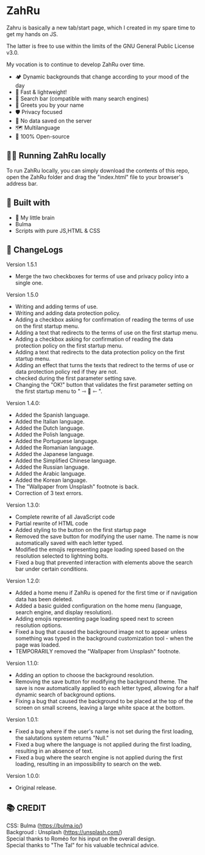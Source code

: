 # ZahRu
Zahru is basically a new tab/start page, which I created in my spare time to get my hands on JS.

The latter is free to use within the limits of the GNU General Public License v3.0.

My vocation is to continue to develop ZahRu over time.

-   🏕 Dynamic backgrounds that change according to your mood of the day
-   🌊 Fast & lightweight!
-   🔎 Search bar (compatible with many search engines)
-   👋 Greets you by your name
-   🛡 Privacy focused
-   🌟 No data saved on the server
-   🗺 Multilanguage
-   🐙 100% Open-source

## 🏃‍♀️ Running ZahRu locally

To run ZahRu locally, you can simply download the contents of this repo, open the ZahRu folder and drag the "index.html" file to your browser's address bar.

## 🔨 Built with

-   🧠 My little brain
-   Bulma
-   Scripts with pure JS,HTML & CSS

## 📜 ChangeLogs
Version 1.5.1
-   Merge the two checkboxes for terms of use and privacy policy into a single one.

Version 1.5.0
-   Writing and adding terms of use.
-   Writing and adding data protection policy.
-   Adding a checkbox asking for confirmation of reading the terms of use on the first startup menu.
-   Adding a text that redirects to the terms of use on the first startup menu.
-   Adding a checkbox asking for confirmation of reading the data protection policy on the first startup menu.
-   Adding a text that redirects to the data protection policy on the first startup menu.
-   Adding an effect that turns the texts that redirect to the terms of use or data protection policy red if they are not.
-   checked during the first parameter setting save.
-   Changing the "OK!" button that validates the first parameter setting on the first startup menu to " ⇾ 💾 ⇽ ".

Version 1.4.0:
-   Added the Spanish language.
-   Added the Italian language.
-   Added the Dutch language.
-   Added the Polish language.
-   Added the Portuguese language.
-   Added the Romanian language.
-   Added the Japanese language.
-   Added the Simplified Chinese language.
-   Added the Russian language.
-   Added the Arabic language.
-   Added the Korean language.
-   The "Wallpaper from Unsplash" footnote is back.
-   Correction of 3 text errors.

Version 1.3.0:
-   Complete rewrite of all JavaScript code
-   Partial rewrite of HTML code
-   Added styling to the button on the first startup page
-   Removed the save button for modifying the user name. The name is now automatically saved with each letter typed.
-   Modified the emojis representing page loading speed based on the resolution selected to lightning bolts.
-   Fixed a bug that prevented interaction with elements above the search bar under certain conditions.

Version 1.2.0:
-   Added a home menu if ZahRu is opened for the first time or if navigation data has been deleted.
-   Added a basic guided configuration on the home menu (language, search engine, and display resolution).
-   Adding emojis representing page loading speed next to screen resolution options.
-   Fixed a bug that caused the background image not to appear unless something was typed in the background customization tool -   when the page was loaded.
-   TEMPORARILY removed the "Wallpaper from Unsplash" footnote.

Version 1.1.0:
-   Adding an option to choose the background resolution.
-   Removing the save button for modifying the background theme. The save is now automatically applied to each letter typed, allowing for a half dynamic search of background options.
-   Fixing a bug that caused the background to be placed at the top of the screen on small screens, leaving a large white space at the bottom.

Version 1.0.1:
-   Fixed a bug where if the user's name is not set during the first loading, the salutations system returns "Null."
-   Fixed a bug where the language is not applied during the first loading, resulting in an absence of text.
-   Fixed a bug where the search engine is not applied during the first loading, resulting in an impossibility to search on the web.

Version 1.0.0:
-   Original release.



## 📚 CREDIT

CSS: Bulma (https://bulma.io/)
<br>
Backgroud : Unsplash (https://unsplash.com/)
<br>
Special thanks to Roméo for his input on the overall design.
<br>
Special thanks to "The Tal" for his valuable technical advice.
